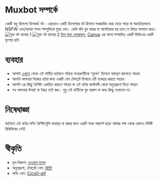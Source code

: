 # Muxbot সম্পর্কে
একটি বহু-উদ্দেশ্য ডিসকর্ড বট।
এছাড়াও একটি ডিফেন্ডার বট হিসাবে সংজ্ঞায়িত করা যেতে পারে যা স্বয়ংক্রিয়ভাবে NSFW এবং/অথবা শপথ শব্দগুলিকে মুছে দেয়। কেউ যদি খুব অভদ্র বা আপত্তিকর হয় তবে সে ফিরে অপমান করে।
![মুক্ত বট ব্যানার 1](https://media.discordapp.net/attachments/816302805560066069/856057289043607562/muktodiscbot.png?width=1101&height=231)
![মুক্ত বট ব্যানার 2](https://media.discordapp.net/attachments/816302805560066069/856057306504233010/muxbot_banner.png?width=1101&height=348)
[লিগ অফ লেজেন্ডস](https://www.youtube.com/watch?v=KbNL9ZyB49c), [Canva](https://canva.com) এর সাথে সম্পাদিত একটি ভিডিওর একটি দৃশ্যের ছবি

# ব্যবহার
* আপনি [এখানে](https://logic.dewanmukto.com/bots/mukto) থেকে এই বটটির বর্তমানে সক্রিয় সংস্করণটিকে 'মুক্তো' হিসাবে আমন্ত্রণ জানাতে পারেন
* আপনি আপনার নিজের বটের জন্য একটি বেস টেমপ্লেট হিসাবে এটি ব্যবহার করতে পারেন
* আপনি এর কিছু বৈশিষ্ট্য একত্রিত করতে পারেন বা এই বটের কার্যাবলী থেকে অনুপ্রেরণা নিতে পারেন
* সব আপনার উপর! যা ইচ্ছা তাই কর। শুধু এই বটটিকে খুব খারাপ বা অন্য কিছু দেখাবেন না।

# নিষেধাজ্ঞা
বর্তমানে এই বটের লগিং বৈশিষ্ট্যগুলি ব্যবহার না করার জন্য একটি সদয় পরামর্শ ছাড়া আমার পক্ষ থেকে কোনও নির্দিষ্ট বিধিনিষেধ নেই!

# স্বীকৃতি
* মূল বিকাশ: [দেওয়ান মুক্তো](https://github.com/dmimukto)
* অনুপ্রেরণা, টেমপ্লেট বেস: [রিপ্লিট](https://replit.com/@templates/Discordpy-bot-template-with-commands-extension)
* লগিং বেস: [Cics0-gif](https://github.com/Cisc0-gif)

